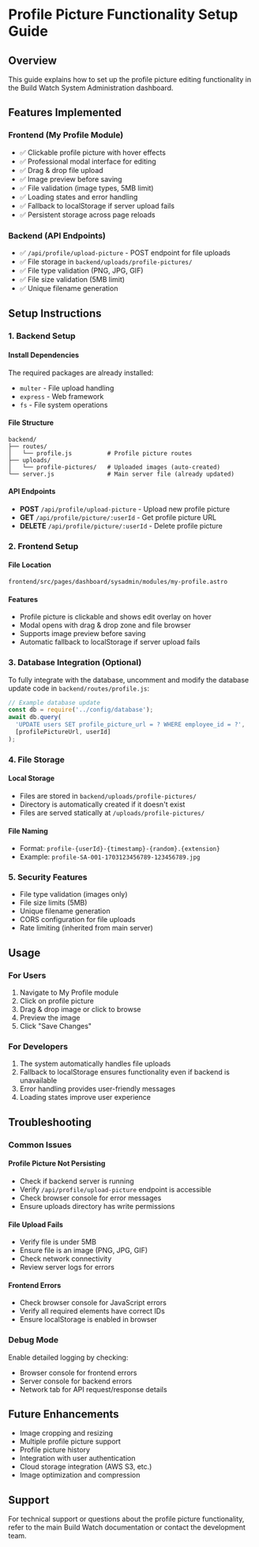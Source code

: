# Profile Picture Functionality Setup Guide

## Overview
This guide explains how to set up the profile picture editing functionality in the Build Watch System Administration dashboard.

## Features Implemented

### Frontend (My Profile Module)
- ✅ Clickable profile picture with hover effects
- ✅ Professional modal interface for editing
- ✅ Drag & drop file upload
- ✅ Image preview before saving
- ✅ File validation (image types, 5MB limit)
- ✅ Loading states and error handling
- ✅ Fallback to localStorage if server upload fails
- ✅ Persistent storage across page reloads

### Backend (API Endpoints)
- ✅ `/api/profile/upload-picture` - POST endpoint for file uploads
- ✅ File storage in `backend/uploads/profile-pictures/`
- ✅ File type validation (PNG, JPG, GIF)
- ✅ File size validation (5MB limit)
- ✅ Unique filename generation

## Setup Instructions

### 1. Backend Setup

#### Install Dependencies
The required packages are already installed:
- `multer` - File upload handling
- `express` - Web framework
- `fs` - File system operations

#### File Structure
```
backend/
├── routes/
│   └── profile.js          # Profile picture routes
├── uploads/
│   └── profile-pictures/   # Uploaded images (auto-created)
└── server.js               # Main server file (already updated)
```

#### API Endpoints
- **POST** `/api/profile/upload-picture` - Upload new profile picture
- **GET** `/api/profile/picture/:userId` - Get profile picture URL
- **DELETE** `/api/profile/picture/:userId` - Delete profile picture

### 2. Frontend Setup

#### File Location
```
frontend/src/pages/dashboard/sysadmin/modules/my-profile.astro
```

#### Features
- Profile picture is clickable and shows edit overlay on hover
- Modal opens with drag & drop zone and file browser
- Supports image preview before saving
- Automatic fallback to localStorage if server upload fails

### 3. Database Integration (Optional)

To fully integrate with the database, uncomment and modify the database update code in `backend/routes/profile.js`:

```javascript
// Example database update
const db = require('../config/database');
await db.query(
  'UPDATE users SET profile_picture_url = ? WHERE employee_id = ?',
  [profilePictureUrl, userId]
);
```

### 4. File Storage

#### Local Storage
- Files are stored in `backend/uploads/profile-pictures/`
- Directory is automatically created if it doesn't exist
- Files are served statically at `/uploads/profile-pictures/`

#### File Naming
- Format: `profile-{userId}-{timestamp}-{random}.{extension}`
- Example: `profile-SA-001-1703123456789-123456789.jpg`

### 5. Security Features

- File type validation (images only)
- File size limits (5MB)
- Unique filename generation
- CORS configuration for file uploads
- Rate limiting (inherited from main server)

## Usage

### For Users
1. Navigate to My Profile module
2. Click on profile picture
3. Drag & drop image or click to browse
4. Preview the image
5. Click "Save Changes"

### For Developers
1. The system automatically handles file uploads
2. Fallback to localStorage ensures functionality even if backend is unavailable
3. Error handling provides user-friendly messages
4. Loading states improve user experience

## Troubleshooting

### Common Issues

#### Profile Picture Not Persisting
- Check if backend server is running
- Verify `/api/profile/upload-picture` endpoint is accessible
- Check browser console for error messages
- Ensure uploads directory has write permissions

#### File Upload Fails
- Verify file is under 5MB
- Ensure file is an image (PNG, JPG, GIF)
- Check network connectivity
- Review server logs for errors

#### Frontend Errors
- Check browser console for JavaScript errors
- Verify all required elements have correct IDs
- Ensure localStorage is enabled in browser

### Debug Mode
Enable detailed logging by checking:
- Browser console for frontend errors
- Server console for backend errors
- Network tab for API request/response details

## Future Enhancements

- Image cropping and resizing
- Multiple profile picture support
- Profile picture history
- Integration with user authentication
- Cloud storage integration (AWS S3, etc.)
- Image optimization and compression

## Support

For technical support or questions about the profile picture functionality, refer to the main Build Watch documentation or contact the development team.
